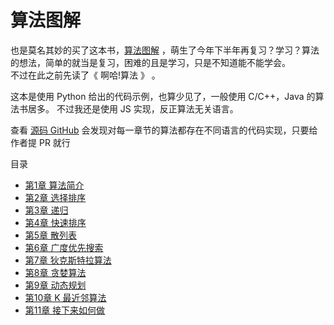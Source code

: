 # 算法图解

也是莫名其妙的买了这本书，[算法图解](https://book.douban.com/subject/26979890/) ，萌生了今年下半年再复习？学习？算法的想法，简单的就当是复习，困难的且是学习，只是不知道能不能学会。  
不过在此之前先读了《 啊哈!算法 》 。

这本是使用 Python 给出的代码示例，也算少见了，一般使用 C/C++，Java 的算法书居多。 不过我还是使用 JS 实现，反正算法无关语言。  

查看 [源码 GitHub](https://github.com/egonSchiele/grokking_algorithms) 会发现对每一章节的算法都存在不同语言的代码实现，只要给作者提 PR 就行    


目录  
- [第1章 算法简介](./chapter1)
- [第2章 选择排序](./chapter2)
- [第3章 递归](./chapter3)
- [第4章 快速排序](./chapter4)
- [第5章 散列表](./chapter5)
- [第6章 广度优先搜索](./chapter6)
- [第7章 狄克斯特拉算法](./chapter7)
- [第8章 贪婪算法](./chapter8)
- [第9章 动态规划](./chapter9)
- [第10章 K 最近邻算法](./chapter10)
- [第11章 接下来如何做](./chapter11)

